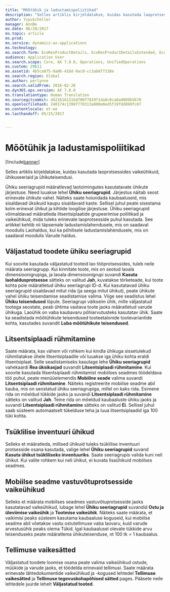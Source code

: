 ```yaml
---
title: "Mõõtühik ja ladustamispoliitikad"
description: "Selles artiklis kirjeldatakse, kuidas kasutada laoprotsessides vaikeühikuid, ühikuseeriaid ja ühikuteisendusi."
author: YuyuScheller
manager: AnnBe
ms.date: 06/20/2017
ms.topic: article
ms.prod: 
ms.service: dynamics-ax-applications
ms.technology: 
ms.search.form: EcoResProductDetails, EcoResProductDetailsExtended, EcoResStorageDimensionGroup, InventItemOrderSetup, UnitOfMeasureConversion, WHSRFMenuItem, WHSUOMSeqGroupTable
audience: Application User
ms.search.scope: Core, AX 7.0.0, Operations, UnifiedOperations
ms.custom: 29611
ms.assetid: 4b5ca875-9a06-416d-9ac0-cc3ab8f7338e
ms.search.region: Global
ms.author: perlynne
ms.search.validFrom: 2016-02-28
ms.dyn365.ops.version: AX 7.0.0
ms.translationtype: Human Translation
ms.sourcegitcommit: d421b161216d700f7819f1da8c0ca8ad089b5670
ms.openlocfilehash: 240174c1399f778313a800e0ed5f19fdd899fc07
ms.contentlocale: et-ee
ms.lasthandoff: 05/25/2017


---
```


# <a name="unit-of-measure-and-stocking-policies"></a>Mõõtühik ja ladustamispoliitikad

[!include[banner](../includes/banner.md)]


Selles artiklis kirjeldatakse, kuidas kasutada laoprotsessides vaikeühikuid, ühikuseeriaid ja ühikuteisendusi.

Ühiku seeriagrupid määratlevad laotoimingutes kasutatavate ühikute järjestuse. Need luuakse lehel **Ühiku seeriagrupid**. Järjestus näitab seost erinevate ühikute vahel. Näiteks saate hoiundada kaubaaluseid, mis sisaldavad üksikuid kaupu sisaldavaid kaste. Sellisel juhul peate sisestama kolm erinevat ühikut ja kihtide loogilise järjestuse. Ühiku seeriagrupid võimaldavad määratleda litsentsiplaatide grupeerimise poliitikad ja vaikeühikud, mida tuleks erinevate laoprotsesside puhul kasutada. See artikkel kehtib nii täpsemale ladustamislahendusele, mis on saadaval moodulis Laohaldus, kui ka põhilisele ladustamislahendusele, mis on saadaval moodulis Varude haldus.

## <a name="unit-sequence-groups-for-released-products"></a>Väljastatud toodete ühiku seeriagrupid
Kui soovite kasutada väljastatud tooteid lao tööprotsessides, tuleb neile määrata seeriagrupp. Kui kinnitate toote, mis on seotud laoala dimensioonigrupiga, ja laoala dimensioonigrupi suvandi **Kasuta laohaldusprotsesse** sätteks on valitud **Jah**, kuvatakse tõrketeade, kui toote kohta pole määratletud ühiku seeriagrupi ID-d. Kui kasutatavad ühiku seeriagrupid sisaldavad mitut rida (ja seega mitut ühikut), peate ühikute vahel ühiku teisendamise seadistamise valima. Viige see seadistus lehel **Ühiku teisendused** lõpule. Seeriagrupi väikseim ühik, mille väljastatud tootega seostate, peab ühtima vastava toote jaoks määratletud varude ühikuga. Laoühik on vaba kaubavaru põhiarvutusteks kasutatav ühik. Saate ka seadistada mõõtühikute teisendused tooteetalonide tootevariantide kohta, kasutades suvandit **Luba mõõtühikute teisendused**.

## <a name="license-plate-grouping"></a>Litsentsiplaadi rühmitamine
Saate määrata, kas vähem või rohkem kui kindla ühikuga sissetulekud rühmitatakse ühele litsentsiplaadile või luuakse iga ühiku kohta eraldi litsentsiplaat. Selle seadistamiseks kasutage lehe **Ühiku seeriagrupid** vahekaardi **Rea üksikasjad** suvandit **Litsentsiplaadi rühmitamine**. Kui soovite kasutada litsentsiplaadi rühmitamist mobiilses seadmes töödeldava töö puhul, peate menüüelemendis **Mobiilne seade** valima suvandi **Litsentsiplaadi rühmitamine**. Näiteks registreerite mobiilse seadme abil kauba, mis on seostatud ühiku seeriagrupiga, millel on kaks rida. Esimene rida on mõeldud tükkide jaoks ja suvandi **Litsentsiplaadi rühmitamine** sätteks on valitud **Jah**. Teine rida on mõeldud kaubaaluste ühiku jaoks ja suvandi **Litsentsiplaadi rühmitamine** sätteks on valitud **Ei**. Sellisel juhul saab süsteem automaatselt tükelduse teha ja luua litsentsiplaadid iga 100 tüki kohta.

## <a name="units-for-cycle-counting"></a>Tsüklilise inventuuri ühikud
Selleks et määratleda, millised ühikuid tuleks tsüklilise inventuuri protsesside osana kasutada, valige lehel **Ühiku seeriagrupid** suvand **Kasuta ühikut tsükliliseks inventuuriks**. Saate seeriagrupis valida kuni neli ühikut. Kui valite rohkem kui neli ühikut, ei kuvata lisaühikuid mobiilses seadmes.

## <a name="default-units-for-mobile-device-receiving-processes"></a>Mobiilse seadme vastuvõtuprotsesside vaikeühikud
Selleks et määrata mobiilses seadmes vastuvõtuprotsesside jaoks kasutatavad vaikeühikud, lubage lehel **Ühiku seeriagrupid** suvandid **Ostu ja üleviimise vaikeühik** ja **Tootmise vaikeühik**. Näiteks saate määrata, et vaikimisi peaks süsteem kasutama kaubaaluse koguseid, kui mobiilse seadme abil võetakse vastu ostutellimuse vaba laovaru, kuid varude arvestusühik peaks olema Tükid. Igal kaubaalusel olevate tükkide arvu teisenduseks peate määratlema ühikuteisenduse, nt 100 tk = 1 kaubaalus.

## <a name="default-order-settings"></a>Tellimuse vaikesätted
Väljastatud toodete loomise osana peate valima vaikeühikud ostude, müükide ja varude jaoks, et töödelda erinevaid tellimusi. Saate määrata erinevate lähtedokumentide vaikeühikud ja -kogused lehtedel **Tellimuse vaikesätted** ja **Tellimuse tegevuskohapõhised sätted** pages. Pääsete neile lehtedele juurde lehelt **Väljastatud tooted**.




